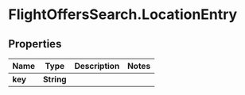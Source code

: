 # FlightOffersSearch.LocationEntry

## Properties

Name | Type | Description | Notes
------------ | ------------- | ------------- | -------------
**key** | **String** |  | 


